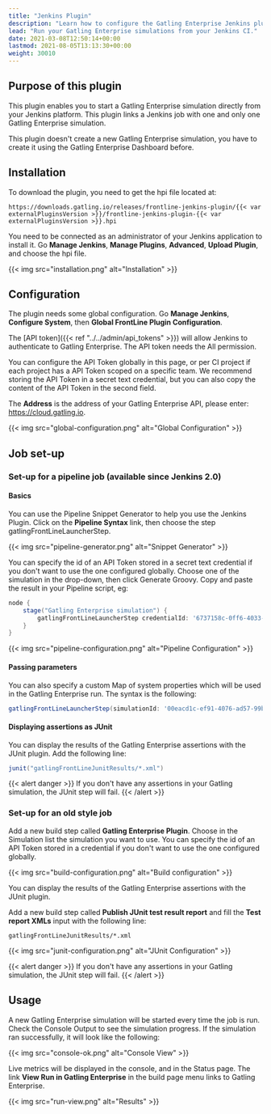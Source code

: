 ```yaml
---
title: "Jenkins Plugin"
description: "Learn how to configure the Gatling Enterprise Jenkins plugin and run your simulations."
lead: "Run your Gatling Enterprise simulations from your Jenkins CI."
date: 2021-03-08T12:50:14+00:00
lastmod: 2021-08-05T13:13:30+00:00
weight: 30010
---
```


## Purpose of this plugin

This plugin enables you to start a Gatling Enterprise simulation directly from your Jenkins platform. This plugin links a Jenkins job with one and only one Gatling Enterprise simulation.

This plugin doesn't create a new Gatling Enterprise simulation, you have to create it using the Gatling Enterprise Dashboard before.

## Installation

To download the plugin, you need to get the hpi file located at:

```
https://downloads.gatling.io/releases/frontline-jenkins-plugin/{{< var externalPluginsVersion >}}/frontline-jenkins-plugin-{{< var externalPluginsVersion >}}.hpi
```

You need to be connected as an administrator of your Jenkins application to install it. Go **Manage Jenkins**, **Manage Plugins**, **Advanced**, **Upload Plugin**, and choose the hpi file.

{{< img src="installation.png" alt="Installation" >}}

## Configuration

The plugin needs some global configuration. Go **Manage Jenkins**, **Configure System**, then **Global FrontLine Plugin Configuration**.

The [API token]({{< ref "../../admin/api_tokens" >}}) will allow Jenkins to authenticate to Gatling Enterprise. The API token needs the All permission.

You can configure the API Token globally in this page, or per CI project if each project has a API Token scoped on a specific team. We recommend storing the API Token in a secret text credential, but you can also copy the content of the API Token in the second field.

The **Address** is the address of your Gatling Enterprise API, please enter: https://cloud.gatling.io.

{{< img src="global-configuration.png" alt="Global Configuration" >}}

## Job set-up

### Set-up for a pipeline job (available since Jenkins 2.0)

#### Basics

You can use the Pipeline Snippet Generator to help you use the Jenkins Plugin. Click on the **Pipeline Syntax** link, then choose the step gatlingFrontLineLauncherStep.

{{< img src="pipeline-generator.png" alt="Snippet Generator" >}}

You can specify the id of an API Token stored in a secret text credential if you don't want to use the one configured globally. Choose one of the simulation in the drop-down, then click Generate Groovy. Copy and paste the result in your Pipeline script, eg:
```groovy
node {
    stage("Gatling Enterprise simulation") {
        gatlingFrontLineLauncherStep credentialId: '6737158c-0ff6-4033-91ad-6f3a811aab52', simulationId: '00eacd1c-ef91-4076-ad57-99b4c6675a9e'
    }
}
```
{{< img src="pipeline-configuration.png" alt="Pipeline Configuration" >}}

#### Passing parameters

You can also specify a custom Map of system properties which will be used in the Gatling Enterprise run. The syntax is the following:
```groovy
gatlingFrontLineLauncherStep(simulationId: '00eacd1c-ef91-4076-ad57-99b4c6675a9e', systemProps: ["var": "$var1", "sensitive.var2": "this prop won't be displayed in the run snapshot"])
```

#### Displaying assertions as JUnit

You can display the results of the Gatling Enterprise assertions with the JUnit plugin. Add the following line:
```groovy
junit("gatlingFrontLineJunitResults/*.xml")
```

{{< alert danger >}}
If you don't have any assertions in your Gatling simulation, the JUnit step will fail.
{{< /alert >}}

### Set-up for an old style job

Add a new build step called **Gatling Enterprise Plugin**. Choose in the Simulation list the simulation you want to use. You can specify the id of an API Token stored in a credential if you don't want to use the one configured globally.

{{< img src="build-configuration.png" alt="Build configuration" >}}

You can display the results of the Gatling Enterprise assertions with the JUnit plugin.

Add a new build step called **Publish JUnit test result report** and fill the **Test report XMLs** input with the following line:

`gatlingFrontLineJunitResults/*.xml`

{{< img src="junit-configuration.png" alt="JUnit Configuration" >}}

{{< alert danger >}}
If you don't have any assertions in your Gatling simulation, the JUnit step will fail.
{{< /alert >}}

## Usage

A new Gatling Enterprise simulation will be started every time the job is run. Check the Console Output to see the simulation progress. If the simulation ran successfully, it will look like the following:

{{< img src="console-ok.png" alt="Console View" >}}

Live metrics will be displayed in the console, and in the Status page. The link **View Run in Gatling Enterprise** in the build page menu links to Gatling Enterprise.

{{< img src="run-view.png" alt="Results" >}}
